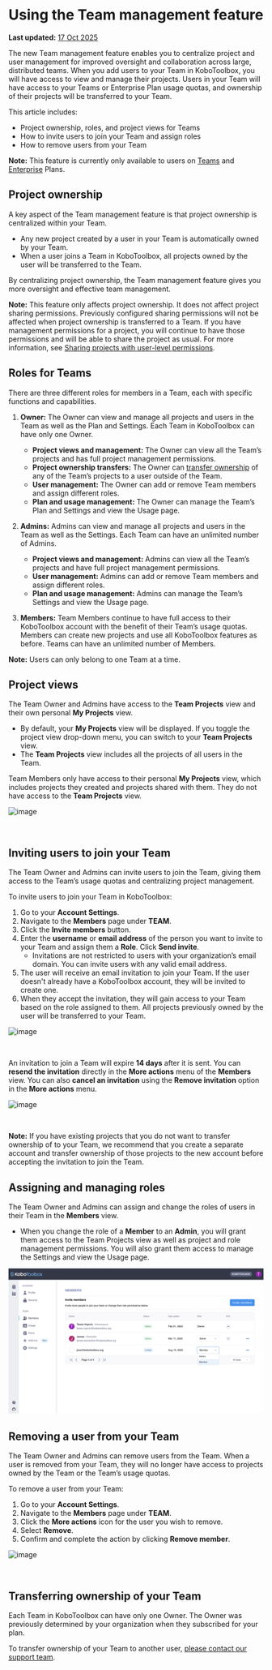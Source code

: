 # Using the Team management feature
**Last updated:** <a href="https://github.com/kobotoolbox/docs/blob/b70cdbf084f645b5cefa1a9368456f8f37b7245c/source/getting_started_organization_feature.md" class="reference">17 Oct 2025</a>


The new Team management feature enables you to centralize project and user management for improved oversight and collaboration across large, distributed teams. When you add users to your Team in KoboToolbox, you will have access to view and manage their projects. Users in your Team will have access to your Teams or Enterprise Plan usage quotas, and ownership of their projects will be transferred to your Team.

This article includes:

-   Project ownership, roles, and project views for Teams
-   How to invite users to join your Team and assign roles
-   How to remove users from your Team

<p class="note">
  <b>Note:</b> This feature is currently only available to users on <a class="reference external" href="https://www.kobotoolbox.org/teams/">Teams</a> and <a class="reference external" href="https://www.kobotoolbox.org/enterprise/">Enterprise</a> Plans.
</p>

## Project ownership

A key aspect of the Team management feature is that project ownership is centralized within your Team.

-   Any new project created by a user in your Team is automatically owned by your Team.
-   When a user joins a Team in KoboToolbox, all projects owned by the user will be transferred to the Team.

By centralizing project ownership, the Team management feature gives you more oversight and effective team management.

<p class="note">
  <b>Note:</b> This feature only affects project ownership. It does not affect project sharing permissions. Previously configured sharing permissions will not be affected when project ownership is transferred to a Team. If you have management permissions for a project, you will continue to have those permissions and will be able to share the project as usual. For more information, see <a class="reference external" href="https://support.kobotoolbox.org/managing_permissions.html">Sharing projects with user-level permissions</a>.
</p>

## Roles for Teams

There are three different roles for members in a Team, each with specific functions and capabilities.

1. **Owner:** The Owner can view and manage all projects and users in the Team as well as the Plan and Settings. Each Team in KoboToolbox can have only one Owner.
   - **Project views and management:** The Owner can view all the Team’s projects and has full project management permissions.
   - **Project ownership transfers:** The Owner can [transfer ownership](https://support.kobotoolbox.org/project_sharing_settings.html#transferring-ownership-of-a-project) of any of the Team’s projects to a user outside of the Team.
   - **User management:** The Owner can add or remove Team members and assign different roles.
   - **Plan and usage management:** The Owner can manage the Team’s Plan and Settings and view the Usage page.

2. **Admins:** Admins can view and manage all projects and users in the Team as well as the Settings. Each Team can have an unlimited number of Admins.
   - **Project views and management:** Admins can view all the Team’s projects and have full project management permissions.
   - **User management:** Admins can add or remove Team members and assign different roles.
   - **Plan and usage management:** Admins can manage the Team’s Settings and view the Usage page.

3. **Members:** Team Members continue to have full access to their KoboToolbox account with the benefit of their Team’s usage quotas. Members can create new projects and use all KoboToolbox features as before. Teams can have an unlimited number of Members.

<p class="note">
  <b>Note:</b> Users can only belong to one Team at a time.
</p>

## Project views

The Team Owner and Admins have access to the **Team Projects** view and their own personal **My Projects** view.

-   By default, your **My Projects** view will be displayed. If you toggle the project view drop-down menu, you can switch to your **Team Projects** view.
-   The **Team Projects** view includes all the projects of all users in the Team.

Team Members only have access to their personal **My Projects** view, which includes projects they created and projects shared with them. They do not have access to the **Team Projects** view.

![image](/images/getting_started_organization_feature/organizations_project_views.gif)

<br/>

## Inviting users to join your Team

The Team Owner and Admins can invite users to join the Team, giving them access to the Team’s usage quotas and centralizing project management.

To invite users to join your Team in KoboToolbox:

1. Go to your **Account Settings**.
2. Navigate to the **Members** page under **TEAM**.
3. Click the **Invite members** button.
4. Enter the **username** or **email address** of the person you want to invite to your Team and assign them a **Role**. Click **Send invite**.
   - Invitations are not restricted to users with your organization’s email domain. You can invite users with any valid email address.
5. The user will receive an email invitation to join your Team. If the user doesn't already have a KoboToolbox account, they will be invited to create one.
6. When they accept the invitation, they will gain access to your Team based on the role assigned to them. All projects previously owned by the user will be transferred to your Team.

![image](/images/getting_started_organization_feature/organizations_inviting_a_user.gif)

<br/>

An invitation to join a Team will expire **14 days** after it is sent. You can **resend the invitation** directly in the <i class="k-icon k-icon-more"></i> **More actions** menu of the **Members** view. You can also **cancel an invitation** using the **Remove invitation** option in the <i class="k-icon k-icon-more"></i> **More actions** menu.

![image](/images/getting_started_organization_feature/organizations_resend_invitation.gif)

<br/>

<p class="note">
  <b>Note:</b> If you have existing projects that you do not want to transfer ownership of to your Team, we recommend that you create a separate account and transfer ownership of those projects to the new account before accepting the invitation to join the Team.
</p>

## Assigning and managing roles

The Team Owner and Admins can assign and change the roles of users in their Team in the **Members** view.

-   When you change the role of a **Member** to an **Admin**, you will grant them access to the Team Projects view as well as project and role management permissions. You will also grant them access to manage the Settings and view the Usage page.

![image](images/getting_started_organization_feature/organizations_changing_roles.png)

## Removing a user from your Team

The Team Owner and Admins can remove users from the Team. When a user is removed from your Team, they will no longer have access to projects owned by the Team or the Team’s usage quotas.

To remove a user from your Team:

1. Go to your **Account Settings**.
2. Navigate to the **Members** page under **TEAM**.
3. Click the <i class="k-icon k-icon-more"></i> **More actions** icon for the user you wish to remove.
4. Select **Remove**.
5. Confirm and complete the action by clicking **Remove member**.

![image](/images/getting_started_organization_feature/organizations_removing_a_member.gif)

<br/>

## Transferring ownership of your Team

Each Team in KoboToolbox can have only one Owner. The Owner was previously determined by your organization when they subscribed for your plan.

To transfer ownership of your Team to another user, [please contact our support team](support@kobotoolbox.org).
